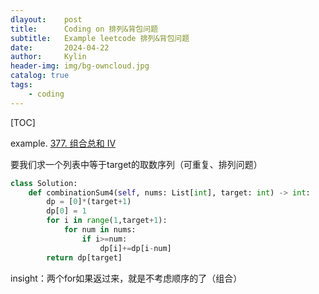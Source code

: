 ```yaml
---
dlayout:    post
title:      Coding on 排列&背包问题
subtitle:   Example leetcode 排列&背包问题
date:       2024-04-22
author:     Kylin
header-img: img/bg-owncloud.jpg
catalog: true
tags:
    - coding
---
```




[TOC]



example. [377. 组合总和 Ⅳ](https://leetcode.cn/problems/combination-sum-iv/)

要我们求一个列表中等于target的取数序列（可重复、排列问题）

```python
class Solution:
    def combinationSum4(self, nums: List[int], target: int) -> int:
        dp = [0]*(target+1)
        dp[0] = 1
        for i in range(1,target+1):
            for num in nums:
                if i>=num:
                    dp[i]+=dp[i-num]
        return dp[target]
```

insight：两个for如果返过来，就是不考虑顺序的了（组合）
